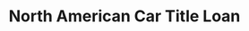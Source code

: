 ---
title: "North American Car Title Loan"
url: /greenville/north-american-car-title-loan/
shop: shop
---